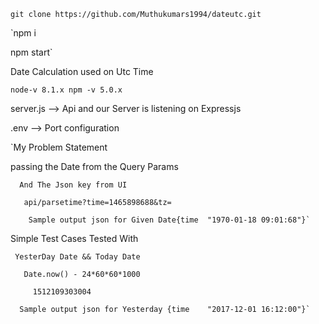 `git clone https://github.com/Muthukumars1994/dateutc.git`

`npm i

npm start`


Date Calculation used on Utc Time

`node-v 8.1.x
 npm -v 5.0.x`


server.js --> Api and our Server is listening on Expressjs 

.env --> Port configuration 


`My Problem Statement 

passing the Date from the Query Params             

      And The Json key from UI
       
       api/parsetime?time=1465898688&tz=
        
        Sample output json for Given Date{time	"1970-01-18 09:01:68"}`
  

Simple Test Cases Tested With 

     YesterDay Date && Today Date
      
       Date.now() - 24*60*60*1000
        
         1512109303004 
      
      Sample output json for Yesterday {time	"2017-12-01 16:12:00"}`




